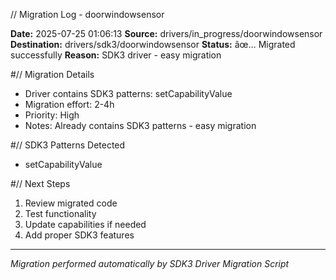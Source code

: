 // Migration Log - doorwindowsensor

**Date:** 2025-07-25 01:06:13
**Source:** drivers/in_progress/doorwindowsensor
**Destination:** drivers/sdk3/doorwindowsensor
**Status:** âœ… Migrated successfully
**Reason:** SDK3 driver - easy migration

#// Migration Details
- Driver contains SDK3 patterns: setCapabilityValue
- Migration effort: 2-4h
- Priority: High
- Notes: Already contains SDK3 patterns - easy migration

#// SDK3 Patterns Detected
- setCapabilityValue

#// Next Steps
1. Review migrated code
2. Test functionality
3. Update capabilities if needed
4. Add proper SDK3 features

---
*Migration performed automatically by SDK3 Driver Migration Script*

